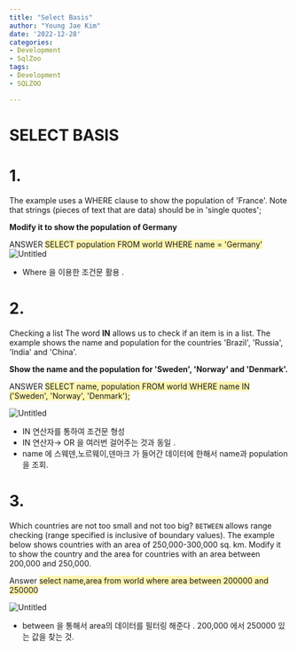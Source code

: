 ```yaml
---
title: "Select Basis"
author: "Young Jae Kim"
date: '2022-12-28'
categories: 
- Development
- SqlZoo
tags:
- Development
- SQLZOO

---
```


# SELECT BASIS

### 

# 1.

The example uses a WHERE clause to show the population of 'France'. Note that strings (pieces of text that are data) should be in 'single quotes';

**Modify it to show the population of Germany**

ANSWER
<span style='background-color:#fff5b1'>
SELECT population FROM world
WHERE name = 'Germany'
</span>
![Untitled](images/SelectBasis/0.png)

- Where 을 이용한 조건문 활용 .

# 2.

Checking a list The word **IN** allows us to check if an item is in a list. The example shows the name and population for the countries 'Brazil', 'Russia', 'India' and 'China'.

**Show the name and the population for 'Sweden', 'Norway' and 'Denmark'.**

ANSWER
<span style='background-color:#fff5b1'>
SELECT name, population FROM world
WHERE name IN ('Sweden', 'Norway', 'Denmark');
</span>

![Untitled](images/SelectBasis/1.png)

- IN 연산자를 통하여 조건문 형성
- IN 연산자→ OR 을 여러번 걸어주는 것과 동일 .
- name 에 스웨덴,노르웨이,덴마크 가 들어간 데이터에 한해서 name과 population 을 조회.

# 3.

Which countries are not too small and not too big? `BETWEEN` allows range checking (range specified is inclusive of boundary values). The example below shows countries with an area of 250,000-300,000 sq. km. Modify it to show the country and the area for countries with an area between 200,000 and 250,000.

Answer
<span style='background-color:#fff5b1'>
select name,area from world
where area between 200000 and 250000

</span>



![Untitled](images/SelectBasis/2.png)

- between 을 통해서 area의 데이터를 필터링 해준다 . 200,000 에서 250000 있는 값을 찾는 것.